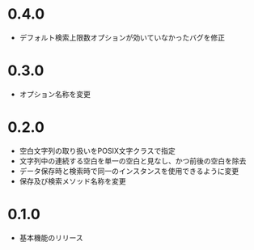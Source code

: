 # 0.4.0

* デフォルト検索上限数オプションが効いていなかったバグを修正

# 0.3.0

* オプション名称を変更

# 0.2.0

* 空白文字列の取り扱いをPOSIX文字クラスで指定
* 文字列中の連続する空白を単一の空白と見なし、かつ前後の空白を除去
* データ保存時と検索時で同一のインスタンスを使用できるように変更
* 保存及び検索メソッド名称を変更

# 0.1.0

* 基本機能のリリース
